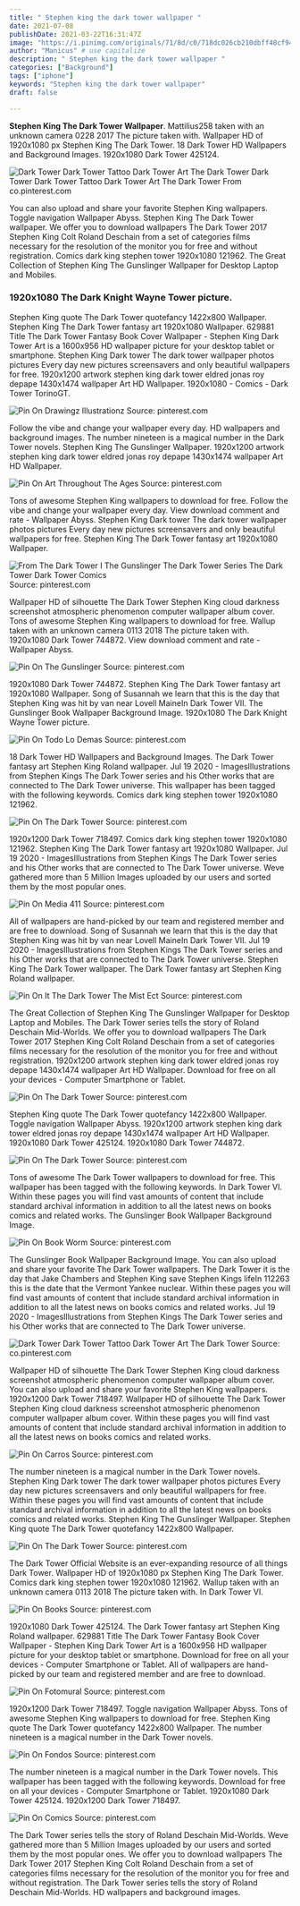 ```yaml
---
title: " Stephen king the dark tower wallpaper "
date: 2021-07-08
publishDate: 2021-03-22T16:31:47Z
image: "https://i.pinimg.com/originals/71/8d/c0/718dc026cb210dbff48cf94f56683bf4.jpg"
author: "Manicus" # use capitalize
description: " Stephen king the dark tower wallpaper "
categories: ["Background"]
tags: ["iphone"]
keywords: "Stephen king the dark tower wallpaper"
draft: false

---
```



**Stephen King The Dark Tower Wallpaper**. Mattilius258 taken with an unknown camera 0228 2017 The picture taken with. Wallpaper HD of 1920x1080 px Stephen King The Dark Tower. 18 Dark Tower HD Wallpapers and Background Images. 1920x1080 Dark Tower 425124.

![Dark Tower Dark Tower Tattoo Dark Tower Art The Dark Tower](https://i.pinimg.com/originals/64/36/ed/6436ed4659343c32ad7243fcb2165bca.jpg "Dark Tower Dark Tower Tattoo Dark Tower Art The Dark Tower")
Dark Tower Dark Tower Tattoo Dark Tower Art The Dark Tower From co.pinterest.com


You can also upload and share your favorite Stephen King wallpapers. Toggle navigation Wallpaper Abyss. Stephen King The Dark Tower wallpaper. We offer you to download wallpapers The Dark Tower 2017 Stephen King Colt Roland Deschain from a set of categories films necessary for the resolution of the monitor you for free and without registration. Comics dark king stephen tower 1920x1080 121962. The Great Collection of Stephen King The Gunslinger Wallpaper for Desktop Laptop and Mobiles.

### 1920x1080 The Dark Knight Wayne Tower picture.

Stephen King quote The Dark Tower quotefancy 1422x800 Wallpaper. Stephen King The Dark Tower fantasy art 1920x1080 Wallpaper. 629881 Title The Dark Tower Fantasy Book Cover Wallpaper - Stephen King Dark Tower Art is a 1600x956 HD wallpaper picture for your desktop tablet or smartphone. Stephen King Dark tower The dark tower wallpaper photos pictures Every day new pictures screensavers and only beautiful wallpapers for free. 1920x1200 artwork stephen king dark tower eldred jonas roy depape 1430x1474 wallpaper Art HD Wallpaper. 1920x1080 - Comics - Dark Tower TorinoGT.


![Pin On Drawingz Illustrationz](https://i.pinimg.com/originals/0f/62/82/0f6282993d7b41de09ca19b0eb76be1c.jpg "Pin On Drawingz Illustrationz")
Source: pinterest.com

Follow the vibe and change your wallpaper every day. HD wallpapers and background images. The number nineteen is a magical number in the Dark Tower novels. Stephen King The Gunslinger Wallpaper. 1920x1200 artwork stephen king dark tower eldred jonas roy depape 1430x1474 wallpaper Art HD Wallpaper.

![Pin On Art Throughout The Ages](https://i.pinimg.com/originals/47/32/7e/47327ebc7e98c2955943ce4be15f1644.jpg "Pin On Art Throughout The Ages")
Source: pinterest.com

Tons of awesome Stephen King wallpapers to download for free. Follow the vibe and change your wallpaper every day. View download comment and rate - Wallpaper Abyss. Stephen King Dark tower The dark tower wallpaper photos pictures Every day new pictures screensavers and only beautiful wallpapers for free. Stephen King The Dark Tower fantasy art 1920x1080 Wallpaper.

![From The Dark Tower I The Gunslinger The Dark Tower Series The Dark Tower Dark Tower Comics](https://i.pinimg.com/736x/34/3c/a4/343ca43c1b9adfaebb0ea9e3c27226ca--the-dark-tower-literary-quotes.jpg "From The Dark Tower I The Gunslinger The Dark Tower Series The Dark Tower Dark Tower Comics")
Source: pinterest.com

Wallpaper HD of silhouette The Dark Tower Stephen King cloud darkness screenshot atmospheric phenomenon computer wallpaper album cover. Tons of awesome Stephen King wallpapers to download for free. Wallup taken with an unknown camera 0113 2018 The picture taken with. 1920x1080 Dark Tower 744872. View download comment and rate - Wallpaper Abyss.

![Pin On The Gunslinger](https://i.pinimg.com/originals/01/85/21/01852194c2c58887446f5763efe79d0d.jpg "Pin On The Gunslinger")
Source: pinterest.com

1920x1080 Dark Tower 744872. Stephen King The Dark Tower fantasy art 1920x1080 Wallpaper. Song of Susannah we learn that this is the day that Stephen King was hit by van near Lovell MaineIn Dark Tower VII. The Gunslinger Book Wallpaper Background Image. 1920x1080 The Dark Knight Wayne Tower picture.

![Pin On Todo Lo Demas](https://i.pinimg.com/originals/fc/97/2a/fc972afab95d2cc954ffd6ebcf18921b.jpg "Pin On Todo Lo Demas")
Source: pinterest.com

18 Dark Tower HD Wallpapers and Background Images. The Dark Tower fantasy art Stephen King Roland wallpaper. Jul 19 2020 - ImagesIllustrations from Stephen Kings The Dark Tower series and his Other works that are connected to The Dark Tower universe. This wallpaper has been tagged with the following keywords. Comics dark king stephen tower 1920x1080 121962.

![Pin On The Dark Tower](https://i.pinimg.com/originals/b2/ff/ba/b2ffba20d16a55b8d440781209bc2e40.jpg "Pin On The Dark Tower")
Source: pinterest.com

1920x1200 Dark Tower 718497. Comics dark king stephen tower 1920x1080 121962. Stephen King The Dark Tower fantasy art 1920x1080 Wallpaper. Jul 19 2020 - ImagesIllustrations from Stephen Kings The Dark Tower series and his Other works that are connected to The Dark Tower universe. Weve gathered more than 5 Million Images uploaded by our users and sorted them by the most popular ones.

![Pin On Media 411](https://i.pinimg.com/originals/eb/15/ab/eb15abd00c6268afb0dc69248867f956.jpg "Pin On Media 411")
Source: pinterest.com

All of wallpapers are hand-picked by our team and registered member and are free to download. Song of Susannah we learn that this is the day that Stephen King was hit by van near Lovell MaineIn Dark Tower VII. Jul 19 2020 - ImagesIllustrations from Stephen Kings The Dark Tower series and his Other works that are connected to The Dark Tower universe. Stephen King The Dark Tower wallpaper. The Dark Tower fantasy art Stephen King Roland wallpaper.

![Pin On It The Dark Tower The Mist Ect](https://i.pinimg.com/originals/d3/15/f8/d315f8af4126b9f6c7c96dd19b5c6b5e.jpg "Pin On It The Dark Tower The Mist Ect")
Source: pinterest.com

The Great Collection of Stephen King The Gunslinger Wallpaper for Desktop Laptop and Mobiles. The Dark Tower series tells the story of Roland Deschain Mid-Worlds. We offer you to download wallpapers The Dark Tower 2017 Stephen King Colt Roland Deschain from a set of categories films necessary for the resolution of the monitor you for free and without registration. 1920x1200 artwork stephen king dark tower eldred jonas roy depape 1430x1474 wallpaper Art HD Wallpaper. Download for free on all your devices - Computer Smartphone or Tablet.

![Pin On The Dark Tower](https://i.pinimg.com/originals/5f/66/9b/5f669bf2cb59e4f1b15f2d4ab8dd32ae.jpg "Pin On The Dark Tower")
Source: pinterest.com

Stephen King quote The Dark Tower quotefancy 1422x800 Wallpaper. Toggle navigation Wallpaper Abyss. 1920x1200 artwork stephen king dark tower eldred jonas roy depape 1430x1474 wallpaper Art HD Wallpaper. 1920x1080 Dark Tower 425124. 1920x1080 Dark Tower 744872.

![Pin On The Dark Tower](https://i.pinimg.com/originals/c4/33/f2/c433f29e64cdc3ce2791098d1a7b4020.jpg "Pin On The Dark Tower")
Source: pinterest.com

Tons of awesome The Dark Tower wallpapers to download for free. This wallpaper has been tagged with the following keywords. In Dark Tower VI. Within these pages you will find vast amounts of content that include standard archival information in addition to all the latest news on books comics and related works. The Gunslinger Book Wallpaper Background Image.

![Pin On Book Worm](https://i.pinimg.com/originals/4d/4c/8a/4d4c8a617d16c94cc8ea1d4d7b378ff6.jpg "Pin On Book Worm")
Source: pinterest.com

The Gunslinger Book Wallpaper Background Image. You can also upload and share your favorite The Dark Tower wallpapers. The Dark Tower it is the day that Jake Chambers and Stephen King save Stephen Kings lifeIn 112263 this is the date that the Vermont Yankee nuclear. Within these pages you will find vast amounts of content that include standard archival information in addition to all the latest news on books comics and related works. Jul 19 2020 - ImagesIllustrations from Stephen Kings The Dark Tower series and his Other works that are connected to The Dark Tower universe.

![Dark Tower Dark Tower Tattoo Dark Tower Art The Dark Tower](https://i.pinimg.com/originals/64/36/ed/6436ed4659343c32ad7243fcb2165bca.jpg "Dark Tower Dark Tower Tattoo Dark Tower Art The Dark Tower")
Source: co.pinterest.com

Wallpaper HD of silhouette The Dark Tower Stephen King cloud darkness screenshot atmospheric phenomenon computer wallpaper album cover. You can also upload and share your favorite Stephen King wallpapers. 1920x1200 Dark Tower 718497. Wallpaper HD of silhouette The Dark Tower Stephen King cloud darkness screenshot atmospheric phenomenon computer wallpaper album cover. Within these pages you will find vast amounts of content that include standard archival information in addition to all the latest news on books comics and related works.

![Pin On Carros](https://i.pinimg.com/originals/2c/f1/54/2cf1548d1d5edaf07013c6637443fc6c.jpg "Pin On Carros")
Source: pinterest.com

The number nineteen is a magical number in the Dark Tower novels. Stephen King Dark tower The dark tower wallpaper photos pictures Every day new pictures screensavers and only beautiful wallpapers for free. Within these pages you will find vast amounts of content that include standard archival information in addition to all the latest news on books comics and related works. Stephen King The Gunslinger Wallpaper. Stephen King quote The Dark Tower quotefancy 1422x800 Wallpaper.

![Pin On The Dark Tower](https://i.pinimg.com/originals/e2/39/20/e23920b6b713c29d7f5fc9c5654e666c.jpg "Pin On The Dark Tower")
Source: pinterest.com

The Dark Tower Official Website is an ever-expanding resource of all things Dark Tower. Wallpaper HD of 1920x1080 px Stephen King The Dark Tower. Comics dark king stephen tower 1920x1080 121962. Wallup taken with an unknown camera 0113 2018 The picture taken with. In Dark Tower VI.

![Pin On Books](https://i.pinimg.com/originals/50/66/9b/50669b254b857dcc239c161a3208b2db.jpg "Pin On Books")
Source: pinterest.com

1920x1080 Dark Tower 425124. The Dark Tower fantasy art Stephen King Roland wallpaper. 629881 Title The Dark Tower Fantasy Book Cover Wallpaper - Stephen King Dark Tower Art is a 1600x956 HD wallpaper picture for your desktop tablet or smartphone. Download for free on all your devices - Computer Smartphone or Tablet. All of wallpapers are hand-picked by our team and registered member and are free to download.

![Pin On Fotomural](https://i.pinimg.com/originals/d3/e7/8c/d3e78c5a83787119f142095c67a6d56e.jpg "Pin On Fotomural")
Source: pinterest.com

1920x1200 Dark Tower 718497. Toggle navigation Wallpaper Abyss. Tons of awesome Stephen King wallpapers to download for free. Stephen King quote The Dark Tower quotefancy 1422x800 Wallpaper. The number nineteen is a magical number in the Dark Tower novels.

![Pin On Fondos](https://i.pinimg.com/originals/a1/84/4a/a1844ad021cf496a6a9906298cbf4044.jpg "Pin On Fondos")
Source: pinterest.com

The number nineteen is a magical number in the Dark Tower novels. This wallpaper has been tagged with the following keywords. Download for free on all your devices - Computer Smartphone or Tablet. 1920x1080 Dark Tower 425124. 1920x1200 Dark Tower 718497.

![Pin On Comics](https://i.pinimg.com/originals/71/8d/c0/718dc026cb210dbff48cf94f56683bf4.jpg "Pin On Comics")
Source: pinterest.com

The Dark Tower series tells the story of Roland Deschain Mid-Worlds. Weve gathered more than 5 Million Images uploaded by our users and sorted them by the most popular ones. We offer you to download wallpapers The Dark Tower 2017 Stephen King Colt Roland Deschain from a set of categories films necessary for the resolution of the monitor you for free and without registration. The Dark Tower series tells the story of Roland Deschain Mid-Worlds. HD wallpapers and background images.

